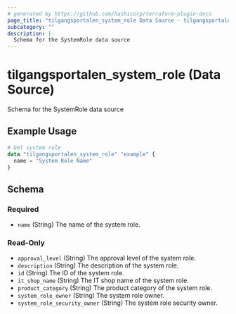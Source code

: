 ```yaml
---
# generated by https://github.com/hashicorp/terraform-plugin-docs
page_title: "tilgangsportalen_system_role Data Source - tilgangsportalen"
subcategory: ""
description: |-
  Schema for the SystemRole data source
---
```


# tilgangsportalen_system_role (Data Source)

Schema for the SystemRole data source

## Example Usage

```terraform
# Get system role
data "tilgangsportalen_system_role" "example" {
  name = "System Role Name"
}
```

<!-- schema generated by tfplugindocs -->
## Schema

### Required

- `name` (String) The name of the system role.

### Read-Only

- `approval_level` (String) The approval level of the system role.
- `description` (String) The description of the system role.
- `id` (String) The ID of the system role.
- `it_shop_name` (String) The IT shop name of the system role.
- `product_category` (String) The product category of the system role.
- `system_role_owner` (String) The system role owner.
- `system_role_security_owner` (String) The system role security owner.
